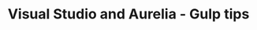 ---
title: "Visual Studio and Aurelia - Gulp tips"
excerpt: "As I've done most of my aurelia coding in VS code I'm not sure I'll try this unless I use it at work, however the limited build system we use could use a review"
tags: [link post, aurelia, gulp, visual-studio]
link: http://patrickwalters.net/visual-studio-typescript-and-aurelia/
---